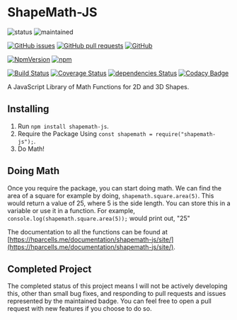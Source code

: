 # ShapeMath-JS
![status](https://img.shields.io/badge/status-completed-brightgreen.svg)
![maintained](https://img.shields.io/badge/maintained-yes-brightgreen.svg)

[![GitHub issues](https://img.shields.io/github/issues/hparcells/ShapeMath-JS.svg)](https://github.com/hparcells/ShapeMath-JS)
[![GitHub pull requests](https://img.shields.io/github/issues-pr/hparcells/ShapeMath-JS.svg)](https://github.com/hparcells/ShapeMath-JS)
[![GitHub](https://img.shields.io/github/license/hparcells/ShapeMath-JS.svg)](https://github.com/hparcells/ShapeMath-JS)

[![NpmVersion](https://img.shields.io/npm/v/shapemath-js.svg)](https://www.npmjs.com/package/shapemath-js)
[![npm](https://img.shields.io/npm/dt/shapemath-js.svg)](https://www.npmjs.com/package/shapemath-js)

[![Build Status](https://travis-ci.com/hparcells/ShapeMath-JS.svg?branch=master)](https://travis-ci.com/hparcells/ShapeMath-JS)
[![Coverage Status](https://coveralls.io/repos/github/hparcells/ShapeMath-JS/badge.svg?branch=master)](https://coveralls.io/github/hparcells/ShapeMath-JS?branch=master)
[![dependencies Status](https://david-dm.org/hparcells/ShapeMath-JS/status.svg)](https://david-dm.org/hparcells/ShapeMath-JS)
[![Codacy Badge](https://api.codacy.com/project/badge/Grade/d65e991e9e2a4d488f1b29dc6cdfe42a)](https://www.codacy.com/project/hparcells/ShapeMath-JS/dashboard?utm_source=github.com&amp;utm_medium=referral&amp;utm_content=hparcells/ShapeMath-JS&amp;utm_campaign=Badge_Grade_Dashboard)

A JavaScript Library of Math Functions for 2D and 3D Shapes.

## Installing
1. Run `npm install shapemath-js`.
2. Require the Package Using `const shapemath = require("shapemath-js");`.
3. Do Math!

## Doing Math
Once you require the package, you can start doing math. We can find the area of a square for example by doing, `shapemath.square.area(5)`. This would return a value of 25, where 5 is the side length. You can store this in a variable or use it in a function. For example, `console.log(shapemath.square.area(5));` would print out, "25"

The documentation to all the functions can be found at [https://hparcells.me/documentation/shapemath-js/site/](https://hparcells.me/documentation/shapemath-js/site/).

## Completed Project
The completed status of this project means I will not be actively developing this, other than small bug fixes, and responding to pull requests and issues represented by the maintained badge. You can feel free to open a pull request with new features if you choose to do so.
